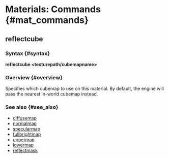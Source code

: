 # Materials: Commands {#mat_commands}
## reflectcube
### Syntax {#syntax}

**reflectcube <texturepath/cubemapname>**

### Overview {#overview}

Specifies which cubemap to use on this material. By default, the engine
will pass the nearest in-world cubemap instead.

### See also {#see_also}

-   [diffusemap](diffusemap)
-   [normalmap](normalmap)
-   [specularmap](specularmap)
-   [fullbrightmap](fullbrightmap)
-   [uppermap](uppermap)
-   [lowermap](lowermap)
-   [reflectmask](reflectmask)